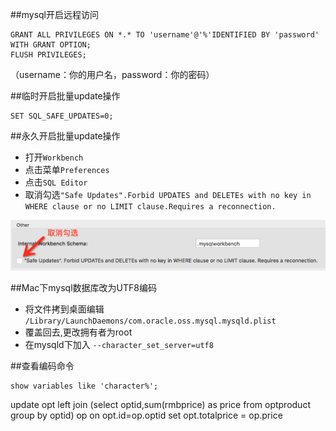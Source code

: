 ##mysql开启远程访问

```mysql
GRANT ALL PRIVILEGES ON *.* TO 'username'@'%'IDENTIFIED BY 'password' WITH GRANT OPTION;
FLUSH PRIVILEGES;
```
（username：你的用户名，password：你的密码）

##临时开启批量update操作

```mysql
SET SQL_SAFE_UPDATES=0;
```

##永久开启批量update操作

* 打开`Workbench`
* 点击菜单`Preferences` 
* 点击`SQL Editor`
* 取消勾选`"Safe Updates".Forbid UPDATES and DELETEs with no key in WHERE clause or no LIMIT clause.Requires a reconnection.` 

![图片][img1]

##Mac下mysql数据库改为UTF8编码

* 将文件拷到桌面编辑 `/Library/LaunchDaemons/com.oracle.oss.mysql.mysqld.plist`
* 覆盖回去,更改拥有者为root
* 在mysqld下加入 `--character_set_server=utf8`

##查看编码命令

```mysql
show variables like 'character%';
```


update opt left join (select optid,sum(rmbprice) as price from optproduct group by optid) op on opt.id=op.optid set opt.totalprice = op.price













[img1]: https://github.com/etimechen/memo/blob/master/images/BAF0DB76-2091-4FB8-94E7-A7F608644813.png
